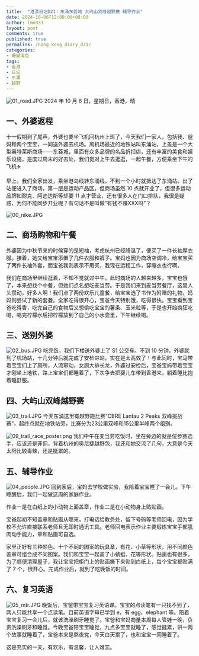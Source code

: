 ```yaml
---
title:  "港漂日记D21：东涌东荟城 大屿山双峰越野赛 辅导作业"
date: 2024-10-06T12:00:00+08:00
author: lmm333
layout: post
comments: true
published: true
permalink: /hong_kong_diary_d21/
categories:
- 珊瑚海兔
tags:
- 香港
- 日记
- 东涌
- 越野
---
```

![01_road.JPG](../images/2024/2024-10-06-hong_kong_diary_d21/01_road.JPG)
2024 年 10 月 6 日，星期日，香港，晴

## 一、外婆返程
十一假期到了尾声，外婆也要坐飞机回杭州上班了，今天我们一家人，包括我、爸妈和两个宝宝，一同送外婆去机场。离机场最近的地铁站叫东涌站，上盖是一个大型奥特莱斯商场——东荟城，里面有众多品牌的名品折扣店，还有丰富的美食和娱乐设施，是度过周末的好去处，我们觉对上午去逛逛，一起午餐，方便乘坐下午的飞机✈️
<!--more-->
早上，我们全家出发，乘坐港岛线转东涌线，不到一个小时就抵达了东涌站。出了站便进入了商场，第一层是运动产品区，但商场虽然 10 点就开业了，但很多运动品牌如耐克、阿迪达斯等却要 11 点才营业，还有很多人在门口排队，我很是疑惑，为何不能同步开业呢？有句话不是叫做“有钱不赚XXX吗”？

![00_nike.JPG](../images/2024/2024-10-06-hong_kong_diary_d21/00_nike.JPG)

## 二、商场购物和午餐
外婆因为中秋节来的时候穿的是短袖，考虑杭州已经降温了，便买了一件长袖厚衣服。接着，她又给宝宝添置了几件衣服和裤子。宝妈也因为商场空调冷，给宝宝买了两件长袖外套，而宝爸我则表示不用买，我现在远程工作，穿睡衣也行啊。

我们在商场里继续逛着，不知不觉就过中午。此时商场的人越来越多，宝宝也饿了，本来想找个中餐，但她们点名想吃麦当劳。于是我们来到麦当劳餐厅，这里人头攒动，好多人啊！我们点了两份欢乐儿童餐，给宝宝选了书作为附赠的礼物，妈妈则尝试了新的套餐。全家吃得很开心，宝爸今天特别饿，吃得很快。宝宝看到宝爸吃得香，吃完自己的食物后又想偷吃宝宝的薯条、玉米粒等，于是也开始疯狂吃喝，喝完柠檬水后把柠檬放到了自己的小水壶里，下午继续喝。

## 三、送别外婆
![02_bus.JPG](../images/2024/2024-10-06-hong_kong_diary_d21/02_bus.JPG)
吃完饭，我们下楼送外婆上了 S1 公交车。不到 10 分钟，外婆就到了机场站，十几分钟后就完成了安检进站。实在是太高效了！与此同时，宝马带着宝宝们上了厕所，人流窜动，女厕大排长龙，外婆过安检后，宝爸宝妈带着宝宝才刚坐上地铁，路上宝宝们都睡着了，下次争去把婴儿车带到香港来，躺着睡比抱着睡舒服。

## 四、大屿山双峰越野赛
![03_trail.JPG](../images/2024/2024-10-06-hong_kong_diary_d21/03_trail.JPG)
今天东涌这里有越野跑比赛“CBRE Lantau 2 Peaks 双峰挑战赛”，起终点就在地铁站旁，比赛分为23公里双峰和15公里半峰两个组别。

![09_trail_race_poster.png](../images/2024/2024-10-06-hong_kong_diary_d21/09_trail_race_poster.png)
我们中午在麦当劳吃饭时，坐在旁边的就是位参赛选手，应该还是菲佣，背着杭州的奥尼捷越野包，我还和她交流了几句，大意是今天太阳比较毒辣，还是挺累的。


## 五、辅导作业
![04_people.JPG](../images/2024/2024-10-06-hong_kong_diary_d21/04_people.JPG)
回到家后，宝妈去学校做实验，我陪着宝宝睡了一会儿。下午睡醒后，我们一起做这周的家庭作业。

作业一是在白纸上的小动物上面盖章，作业二是在小动物身上贴贴画。

宝爸起初不知盖章和贴画从哪来，打电话给教务处，留下号码等老师回电，因为学校不允许直接联系老师且无即时通讯工具。老师回电表示作业主要锻炼宝宝手部肌肉动手能力，章和贴画可自选。

家里正好有三种颜色、十个不同的图案的玩具章，有花、小草等形状，用不同颜色盖章可组合成不同图案。我们和宝宝一起盖了小蜻蜓、花等形状。贴画也有很多，为了顺便清理屋子，我让宝宝把柜门上的贴画撕下来贴到白纸上，每个宝宝都贴满了 7 个，很开心。完成作业后，就到了吃晚饭的时间。

## 六、复习英语
![05_mtr.JPG](../images/2024/2024-10-06-hong_kong_diary_d21/05_mtr.JPG)
晚饭后，宝爸带宝宝复习英语课。宝宝的点读笔有一只找不到了，两人只能共享一个点读笔。目前英语字母已学到 e，有 egg、elephant 等。陪着宝宝复习一会儿后，就该洗澡刷牙睡觉了。宝爸和宝妈商量本周每人管娃一晚，负责洗澡刷牙和睡觉。今晚宝爸陪宝宝睡觉，九点多宝宝就睡了，感觉挺累，讲一两个故事就睡着了，宝爸本来是熬夜党，今天白天累了，也和宝宝一同睡着了。

这是充实的一天，有欢乐，有温馨，让人难忘。